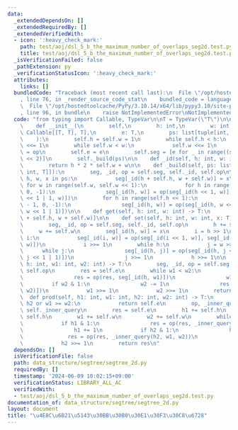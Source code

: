 ```yaml
---
data:
  _extendedDependsOn: []
  _extendedRequiredBy: []
  _extendedVerifiedWith:
  - icon: ':heavy_check_mark:'
    path: test/aoj/dsl_5_b_the_maximum_number_of_overlaps_seg2d.test.py
    title: test/aoj/dsl_5_b_the_maximum_number_of_overlaps_seg2d.test.py
  _isVerificationFailed: false
  _pathExtension: py
  _verificationStatusIcon: ':heavy_check_mark:'
  attributes:
    links: []
  bundledCode: "Traceback (most recent call last):\n  File \"/opt/hostedtoolcache/PyPy/3.10.14/x64/lib/pypy3.10/site-packages/onlinejudge_verify/documentation/build.py\"\
    , line 76, in _render_source_code_stat\n    bundled_code = language.bundle(\n\
    \  File \"/opt/hostedtoolcache/PyPy/3.10.14/x64/lib/pypy3.10/site-packages/onlinejudge_verify/languages/python.py\"\
    , line 96, in bundle\n    raise NotImplementedError\nNotImplementedError\n"
  code: "from typing import Callable, TypeVar\n\nT = TypeVar(\"T\")\n\n\nclass Segtree2d:\n\
    \    def __init__(\n        self,\n        h: int,\n        w: int,\n        op:\
    \ Callable[[T, T], T],\n        e: T,\n        ps: list[tuple[int, int, T]],\n\
    \    ):\n        self.h = self.w = 1\n        while self.h < h:\n            self.h\
    \ <<= 1\n        while self.w < w:\n            self.w <<= 1\n        self.op\
    \ = op\n        self.e = e\n        self.seg = [e for _ in range((self.h * self.w)\
    \ << 2)]\n        self._build(ps)\n\n    def _id(self, h: int, w: int) -> int:\n\
    \        return h * 2 * self.w + w\n\n    def _build(self, ps: list[tuple[int,\
    \ int, T]]):\n        seg, _id, op = self.seg, self._id, self.op\n\n        for\
    \ h, w, x in ps:\n            seg[_id(h + self.h, w + self.w)] = x\n\n       \
    \ for w in range(self.w, self.w << 1):\n            for h in range(self.h - 1,\
    \ 0, -1):\n                seg[_id(h, w)] = op(seg[_id(h << 1, w)], seg[_id(h\
    \ << 1 | 1, w)])\n        for h in range(self.h << 1):\n            for w in range(self.w\
    \ - 1, 0, -1):\n                seg[_id(h, w)] = op(seg[_id(h, w << 1)], seg[_id(h,\
    \ w << 1 | 1)])\n\n    def get(self, h: int, w: int) -> T:\n        return self.seg[self._id(h\
    \ + self.h, w + self.w)]\n\n    def set(self, h: int, w: int, x: T) -> None:\n\
    \        seg, _id, op = self.seg, self._id, self.op\n        h += self.h\n   \
    \     w += self.w\n        seg[_id(h, w)] = x\n        i = h >> 1\n        while\
    \ i:\n            seg[_id(i, w)] = op(seg[_id(i << 1, w)], seg[_id(i << 1 | 1,\
    \ w)])\n            i >>= 1\n        while h:\n            j = w >> 1\n      \
    \      while j:\n                seg[_id(h, j)] = op(seg[_id(h, j << 1)], seg[_id(h,\
    \ j << 1 | 1)])\n                j >>= 1\n            h >>= 1\n\n    def _inner_query(self,\
    \ h: int, w1: int, w2: int) -> T:\n        seg, _id, op = self.seg, self._id,\
    \ self.op\n        res = self.e\n        while w1 < w2:\n            if w1 & 1:\n\
    \                res = op(res, seg[_id(h, w1)])\n                w1 += 1\n   \
    \         if w2 & 1:\n                w2 -= 1\n                res = op(res, seg[_id(h,\
    \ w2)])\n            w1 >>= 1\n            w2 >>= 1\n        return res\n\n  \
    \  def prod(self, h1: int, w1: int, h2: int, w2: int) -> T:\n        if h1 >=\
    \ h2 or w1 >= w2:\n            return self.e\n        op, _inner_query = self.op,\
    \ self._inner_query\n        res = self.e\n        h1 += self.h\n        h2 +=\
    \ self.h\n        w1 += self.w\n        w2 += self.w\n        while h1 < h2:\n\
    \            if h1 & 1:\n                res = op(res, _inner_query(h1, w1, w2))\n\
    \                h1 += 1\n            if h2 & 1:\n                h2 -= 1\n  \
    \              res = op(res, _inner_query(h2, w1, w2))\n            h1 >>= 1\n\
    \            h2 >>= 1\n        return res\n"
  dependsOn: []
  isVerificationFile: false
  path: data_structure/segtree/segtree_2d.py
  requiredBy: []
  timestamp: '2024-06-09 10:02:15+09:00'
  verificationStatus: LIBRARY_ALL_AC
  verifiedWith:
  - test/aoj/dsl_5_b_the_maximum_number_of_overlaps_seg2d.test.py
documentation_of: data_structure/segtree/segtree_2d.py
layout: document
title: "\u4E8C\u6B21\u5143\u30BB\u30B0\u30E1\u30F3\u30C8\u6728"
---
```

